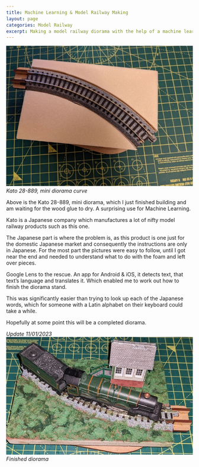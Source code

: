 ```yaml
---
title: Machine Learning & Model Railway Making
layout: page
categories: Model Railway
excerpt: Making a model railway diorama with the help of a machine learning translation model
---
```


![Kato 28-889, mini diorama curve](/assets/images/kato-28-889.JPG)
*Kato 28-889, mini diorama curve*

Above is the Kato 28-889, mini diorama, which I just finished building and am waiting for the wood glue to dry. A surprising use for Machine Learning.

Kato is a Japanese company which manufactures a lot of nifty model railway products such as this one.

The Japanese part is where the problem is, as this product is one just for the domestic Japanese market and consequently the instructions are only in Japanese. For the most part the pictures were easy to follow, until I got near the end and needed to understand what to do with the foam and left over pieces.

Google Lens to the rescue. An app for Android & iOS, it detects text, that text’s language and translates it. Which enabled me to work out how to finish the diorama stand.

This was significantly easier than trying to look up each of the Japanese words, which for someone with a Latin alphabet on their keyboard could take a while.

Hopefully at some point this will be a completed diorama.

<em>Update <time datetime="2023-01-11">11/01/2023</time></em>
![Finished diorama](/assets/images/kato-28-889-finished.jpg)
*Finished diorama*
